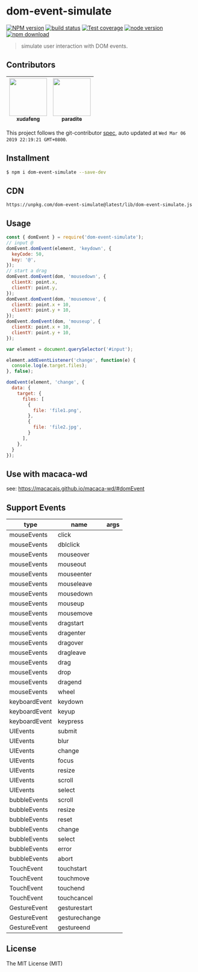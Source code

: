 # dom-event-simulate

[![NPM version][npm-image]][npm-url]
[![build status][travis-image]][travis-url]
[![Test coverage][coveralls-image]][coveralls-url]
[![node version][node-image]][node-url]
[![npm download][download-image]][download-url]

[npm-image]: https://img.shields.io/npm/v/dom-event-simulate.svg?style=flat-square
[npm-url]: https://npmjs.org/package/dom-event-simulate
[travis-image]: https://img.shields.io/travis/macacajs/dom-event-simulate.svg?style=flat-square
[travis-url]: https://travis-ci.org/macacajs/dom-event-simulate
[coveralls-image]: https://img.shields.io/coveralls/macacajs/dom-event-simulate.svg?style=flat-square
[coveralls-url]: https://coveralls.io/r/macacajs/dom-event-simulate?branch=master
[node-image]: https://img.shields.io/badge/node.js-%3E=_8-green.svg?style=flat-square
[node-url]: http://nodejs.org/download/
[download-image]: https://img.shields.io/npm/dm/dom-event-simulate.svg?style=flat-square
[download-url]: https://npmjs.org/package/dom-event-simulate

> simulate user interaction with DOM events.

<!-- GITCONTRIBUTOR_START -->

## Contributors

|[<img src="https://avatars1.githubusercontent.com/u/1011681?v=4" width="100px;"/><br/><sub><b>xudafeng</b></sub>](https://github.com/xudafeng)<br/>|[<img src="https://avatars3.githubusercontent.com/u/1209810?v=4" width="100px;"/><br/><sub><b>paradite</b></sub>](https://github.com/paradite)<br/>|
| :---: | :---: |


This project follows the git-contributor [spec](https://github.com/xudafeng/git-contributor), auto updated at `Wed Mar 06 2019 22:19:21 GMT+0800`.

<!-- GITCONTRIBUTOR_END -->

## Installment

```bash
$ npm i dom-event-simulate --save-dev
```

## CDN

```
https://unpkg.com/dom-event-simulate@latest/lib/dom-event-simulate.js
```

## Usage

```javascript
const { domEvent } = require('dom-event-simulate');
// input @
domEvent.domEvent(element, 'keydown', {
  keyCode: 50,
  key: '@',
});
// start a drag
domEvent.domEvent(dom, 'mousedown', {
  clientX: point.x,
  clientY: point.y,
});
domEvent.domEvent(dom, 'mousemove', {
  clientX: point.x + 10,
  clientY: point.y + 10,
});
domEvent.domEvent(dom, 'mouseup', {
  clientX: point.x + 10,
  clientY: point.y + 10,
});
```

```javascript
var element = document.querySelector('#input');

element.addEventListener('change', function(e) {
  console.log(e.target.files);
}, false);

domEvent(element, 'change', {
  data: {
    target: {
      files: [
        {
          file: 'file1.png',
        },
        {
          file: 'file2.jpg',
        }
      ],
    },
  }
});
```

## Use with macaca-wd

see: https://macacajs.github.io/macaca-wd/#domEvent

## Support Events

| type | name | args |
| --- | --- | --- |
| mouseEvents | click | |
| mouseEvents | dblclick | |
| mouseEvents | mouseover | |
| mouseEvents | mouseout | |
| mouseEvents | mouseenter | |
| mouseEvents | mouseleave | |
| mouseEvents | mousedown | |
| mouseEvents | mouseup | |
| mouseEvents | mousemove | |
| mouseEvents | dragstart | |
| mouseEvents | dragenter | |
| mouseEvents | dragover | |
| mouseEvents | dragleave | |
| mouseEvents | drag | |
| mouseEvents | drop | |
| mouseEvents | dragend | |
| mouseEvents | wheel | |
| keyboardEvent | keydown | |
| keyboardEvent | keyup | |
| keyboardEvent | keypress | |
| UIEvents | submit | |
| UIEvents | blur | |
| UIEvents | change | |
| UIEvents | focus | |
| UIEvents | resize | |
| UIEvents | scroll | |
| UIEvents | select | |
| bubbleEvents | scroll | |
| bubbleEvents | resize | |
| bubbleEvents | reset | |
| bubbleEvents | change | |
| bubbleEvents | select | |
| bubbleEvents | error | |
| bubbleEvents | abort | |
| TouchEvent | touchstart | |
| TouchEvent | touchmove | |
| TouchEvent | touchend | |
| TouchEvent | touchcancel | |
| GestureEvent | gesturestart | |
| GestureEvent | gesturechange | |
| GestureEvent | gestureend | |

## License

The MIT License (MIT)
